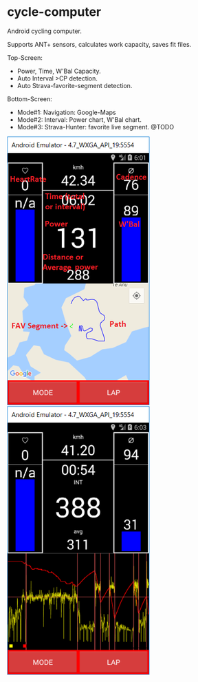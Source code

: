 # cycle-computer
Android cycling computer.

Supports ANT+ sensors, calculates work capacity, saves fit files.

Top-Screen:
  - Power, Time, W'Bal Capacity.
  - Auto Interval >CP detection.
  - Auto Strava-favorite-segment detection.

Bottom-Screen:
  - Mode#1: Navigation: Google-Maps
  - Mode#2: Interval: Power chart, W'Bal chart.
  - Mode#3: Strava-Hunter: favorite live segment. @TODO

![Screenshot taken 2017.06.19](https://raw.githubusercontent.com/inv2004/cycle-computer/master/img/screen1.png)
![Screenshot taken 2017.07.26](https://raw.githubusercontent.com/inv2004/cycle-computer/master/img/screen2.png)
